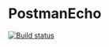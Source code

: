 # PostmanEcho
[![Build status](https://ci.appveyor.com/api/projects/status/il3tnc4d7jrqt1fr?svg=true)](https://ci.appveyor.com/project/Sergey-Zhuravlev-Test/postmanecho)
